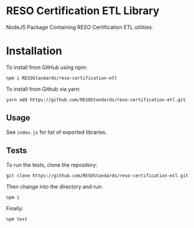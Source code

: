 # RESO Certification ETL Library
NodeJS Package Containing RESO Certification ETL utilities.

# Installation
To install from GitHub using npm:

```
npm i RESOStandards/reso-certification-etl
```

To install from Github via yarn:
```
yarn add https://github.com/RESOStandards/reso-certification-etl.git
```

## Usage
See `index.js` for list of exported libraries.


## Tests
To run the tests, clone the repository:
```
git clone https://github.com/RESOStandards/reso-certification-etl.git
```

Then change into the directory and run:
```
npm i
```

Finally:

```
npm test
```
